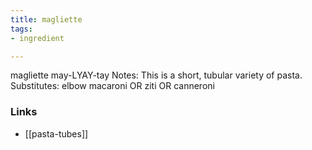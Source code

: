 ```yaml
---
title: magliette
tags:
- ingredient

---
```

magliette may-LYAY-tay Notes: This is a short, tubular variety of pasta. Substitutes: elbow macaroni OR ziti OR canneroni

### Links

* [[pasta-tubes]]
